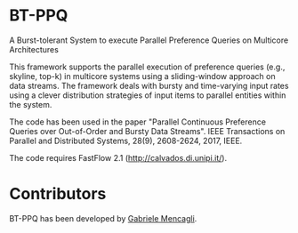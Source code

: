 # BT-PPQ
A Burst-tolerant System to execute Parallel Preference Queries on Multicore Architectures

This framework supports the parallel execution of preference queries (e.g., skyline, top-k) in multicore systems using a sliding-window approach on data streams. The framework deals with bursty and time-varying input rates using a clever distribution strategies of input items to parallel entities within the system.

The code has been used in the paper "Parallel Continuous Preference Queries over Out-of-Order and Bursty Data Streams". IEEE Transactions on Parallel and Distributed Systems, 28(9), 2608-2624, 2017, IEEE.

The code requires FastFlow 2.1 (http://calvados.di.unipi.it/).

# Contributors
BT-PPQ has been developed by [Gabriele Mencagli](mailto:mencagli@di.unipi.it).
